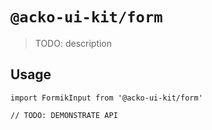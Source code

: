 # `@acko-ui-kit/form`

> TODO: description

## Usage

```
import FormikInput from '@acko-ui-kit/form'

// TODO: DEMONSTRATE API
```
